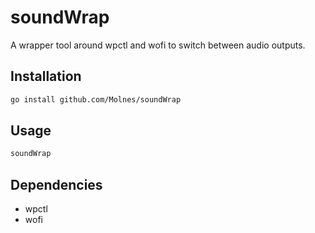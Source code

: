 # soundWrap
A wrapper tool around wpctl and wofi to switch between audio outputs.

## Installation
```bash
go install github.com/Molnes/soundWrap
```

## Usage
```bash
soundWrap
```

## Dependencies
- wpctl
- wofi

